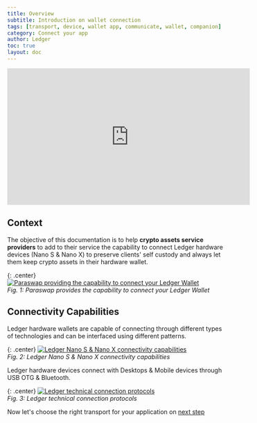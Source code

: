 ```yaml
---
title: Overview
subtitle: Introduction on wallet connection
tags: [transport, device, wallet app, communicate, wallet, companion]
category: Connect your app
author: Ledger
toc: true
layout: doc
---
```


<div class="uk-text-center">
	<iframe width="560" height="315" src="https://www.youtube.com/embed/AbiSOalYPHI?controls=0" title="YouTube video player" frameborder="0" allow="accelerometer; autoplay; clipboard-write; encrypted-media; gyroscope; picture-in-picture" allowfullscreen></iframe>
</div>

## Context
The objective of this documentation is to help **crypto assets service providers** to add to their service the capability to connect Ledger hardware devices (Nano S & Nano X) to preserve clients' self custody and always let them keep crypto assets in their hardware wallet.

{: .center}
[![Paraswap providing the capability to connect your Ledger Wallet](../images/overview.png)](../images/overview.png)  
*Fig. 1: Paraswap provides the capability to connect your Ledger Wallet*

## Connectivity Capabilities
Ledger hardware wallets are capable of connecting through different types of technologies and can be interfaced using different patterns. 

{: .center}
[![Ledger Nano S & Nano X connectivity capabilities](../images/connectivity1.png)](../images/connectivity1.png)  
*Fig. 2: Ledger Nano S & Nano X connectivity capabilities*

Ledger hardware devices connect with Desktops & Mobile devices through USB OTG & Bluetooth.

{: .center}
[![Ledger technical connection protocols](../images/connectivity2.png)](../images/connectivity2.png)  
*Fig. 3: Ledger technical connection protocols*

Now let's choose the right transport for your application on [next step](../choose-the-transport)
